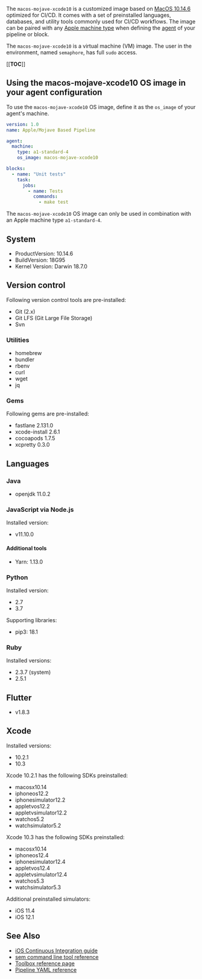 The `macos-mojave-xcode10` is a customized image based on [MacOS 10.14.6][mojave-release-notes]
optimized for CI/CD. It comes with a set of preinstalled languages, databases,
and utility tools commonly used for CI/CD workflows. The image can be paired
with any [Apple machine type][machine-types] when defining the [agent][agent]
of your pipeline or block.

The `macos-mojave-xcode10` is a virtual machine (VM) image. The user in the environment,
named `semaphore`, has full `sudo` access.

[[__TOC__]]

## Using the macos-mojave-xcode10 OS image in your agent configuration

To use the `macos-mojave-xcode10` OS image, define it as the `os_image` of your agent's
machine.

``` yaml
version: 1.0
name: Apple/Mojave Based Pipeline

agent:
  machine:
    type: a1-standard-4
    os_image: macos-mojave-xcode10

blocks:
  - name: "Unit tests"
    task:
      jobs:
        - name: Tests
          commands:
            - make test
```

The `macos-mojave-xcode10` OS image can only be used in combination with an Apple
machine type `a1-standard-4`.

## System

- ProductVersion: 10.14.6
- BuildVersion: 18G95
- Kernel Version: Darwin 18.7.0

## Version control

Following version control tools are pre-installed:

- Git (2.x)
- Git LFS (Git Large File Storage)
- Svn

### Utilities

- homebrew
- bundler
- rbenv
- curl
- wget
- jq

### Gems

Following gems are pre-installed:

- fastlane 2.131.0
- xcode-install 2.6.1
- cocoapods 1.7.5
- xcpretty 0.3.0

## Languages

### Java

- openjdk 11.0.2

### JavaScript via Node.js

Installed version:

- v11.10.0

#### Additional tools

- Yarn: 1.13.0

### Python

Installed version:

- 2.7
- 3.7

Supporting libraries:

- pip3: 18.1

### Ruby

Installed versions:

- 2.3.7 (system)
- 2.5.1

## Flutter

- v1.8.3

## Xcode

Installed versions:

- 10.2.1
- 10.3

Xcode 10.2.1 has the following SDKs preinstalled:

- macosx10.14
- iphoneos12.2
- iphonesimulator12.2
- appletvos12.2
- appletvsimulator12.2
- watchos5.2
- watchsimulator5.2

Xcode 10.3 has the following SDKs preinstalled:

- macosx10.14
- iphoneos12.4
- iphonesimulator12.4
- appletvos12.4
- appletvsimulator12.4
- watchos5.3
- watchsimulator5.3

Additional preinstalled simulators:

- iOS 11.4
- iOS 12.1

## See Also

- [iOS Continuous Integration guide][ios-guide]
- [sem command line tool reference](https://docs.semaphoreci.com/article/53-sem-reference)
- [Toolbox reference page](https://docs.semaphoreci.com/article/54-toolbox-reference)
- [Pipeline YAML reference](https://docs.semaphoreci.com/article/50-pipeline-yaml)

[mojave-release-notes]: https://developer.apple.com/documentation/macos_release_notes/macos_mojave_10_14_6_release_notes
[machine-types]: https://docs.semaphoreci.com/article/20-machine-types
[beta-form]: https://semaphoreci.com/product/ios
[agent]: https://docs.semaphoreci.com/article/50-pipeline-yaml#agent
[ios-guide]: https://docs.semaphoreci.com/article/124-ios-continuous-integration
